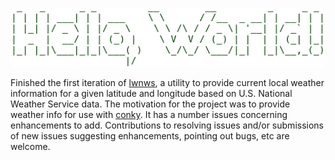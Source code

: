 ![Hello, World](Screenshot_2021-07-08_12-02-36.png)

Finished the first iteration of [lwnws](https://github.com/dfyockey/lwnws), a utility to provide current local weather information for a given latitude and longitude based on U.S. National Weather Service data. The motivation for the project was to provide weather info for use with [conky](https://github.com/brndnmtthws/conky). It has a number issues concerning enhancements to add. Contributions to resolving issues and/or submissions of new issues suggesting enhancements, pointing out bugs, etc are welcome.

<!--
**dfyockey/dfyockey** is a ✨ _special_ ✨ repository because its `README.md` (this file) appears on your GitHub profile.

Here are some ideas to get you started:

- 🔭 I’m currently working on ...
- 🌱 I’m currently learning ...
- 👯 I’m looking to collaborate on ...
- 🤔 I’m looking for help with ...
- 💬 Ask me about ...
- 📫 How to reach me: ...
- 😄 Pronouns: ...
- ⚡ Fun fact: ...
-->
